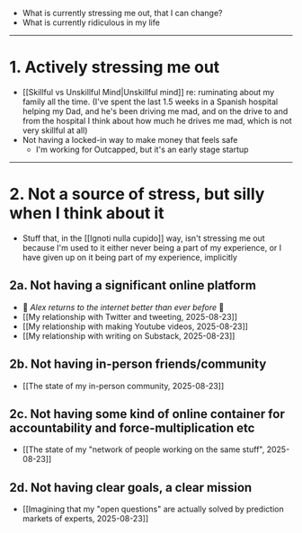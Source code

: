 - What is currently stressing me out, that I can change?
- What is currently ridiculous in my life

---
# 1. Actively stressing me out
- [[Skillful vs Unskillful Mind|Unskillful mind]] re: ruminating about my family all the time. (I've spent the last 1.5 weeks in a Spanish hospital helping my Dad, and he's been driving me mad, and on the drive to and from the hospital I think about how much he drives me mad, which is not very skillful at all)
- Not having a locked-in way to make money that feels safe
	- I'm working for Outcapped, but it's an early stage startup

---
# 2. Not a source of stress, but silly when I think about it
- Stuff that, in the [[Ignoti nulla cupido]] way, isn't stressing me out because I'm used to it either never being a part of my experience, or I have given up on it being part of my experience, implicitly
## 2a. Not having a significant online platform
- 🌈 *Alex returns to the internet better than ever before* 🌈
- [[My relationship with Twitter and tweeting, 2025-08-23]]
- [[My relationship with making Youtube videos, 2025-08-23]]
- [[My relationship with writing on Substack, 2025-08-23]]
## 2b. Not having in-person friends/community
- [[The state of my in-person community, 2025-08-23]]
## 2c. Not having some kind of online container for accountability and force-multiplication etc
- [[The state of my "network of people working on the same stuff", 2025-08-23]]
## 2d. Not having clear goals, a clear mission
- [[Imagining that my "open questions" are actually solved by prediction markets of experts, 2025-08-23]]